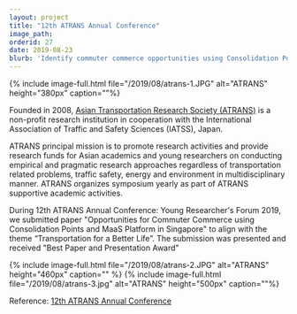 ```yaml
---
layout: project
title: "12th ATRANS Annual Conference"
image_path: 
orderid: 27
date: 2019-08-23
blurb: 'Identify commuter commerce opportunities using Consolidation Points and Mobility-as-a-Service platform'
---
```


{% include image-full.html file="/2019/08/atrans-1.JPG" alt="ATRANS" height="380px" caption=""%}

<!--more-->

Founded in 2008, [Asian Transportation Research Society (ATRANS)](http://www.atransociety.com/) is a non-profit research institution in cooperation with the International Association of Traffic and Safety Sciences (IATSS), Japan. 

ATRANS principal mission is to promote research activities and provide research funds for Asian academics and young researchers on conducting empirical and pragmatic research approaches regardless of transportation related problems, traffic safety, energy and environment in multidisciplinary manner. ATRANS organizes symposium yearly as part of ATRANS supportive academic activities. 

During 12th ATRANS Annual Conference: Young Researcher's Forum 2019, we submitted paper "Opportunities for Commuter Commerce using Consolidation Points and MaaS Platform in Singapore" to align with the theme “Transportation for a Better Life”. The submission was presented and received "Best Paper and Presentation Award"

{% include image-full.html file="/2019/08/atrans-2.JPG" alt="ATRANS" height="460px" caption="" %}
{% include image-full.html file="/2019/08/atrans-3.jpg" alt="ATRANS"  height="500px" caption=""%}

Reference: [12th ATRANS Annual Conference](http://www.atransociety.com/resources/symposium2019.html)